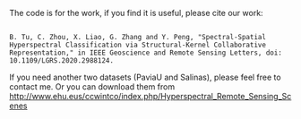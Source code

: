 The code is for the work, if you find it is useful, please cite our work:

```

B. Tu, C. Zhou, X. Liao, G. Zhang and Y. Peng, "Spectral-Spatial Hyperspectral Classification via Structural-Kernel Collaborative Representation," in IEEE Geoscience and Remote Sensing Letters, doi: 10.1109/LGRS.2020.2988124.

```

If you need another two datasets (PaviaU and Salinas), please feel free to contact me. Or you can download them from http://www.ehu.eus/ccwintco/index.php/Hyperspectral_Remote_Sensing_Scenes